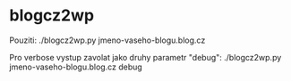 # blogcz2wp

Pouziti:
./blogcz2wp.py jmeno-vaseho-blogu.blog.cz


Pro verbose vystup zavolat jako druhy parametr "debug":
./blogcz2wp.py jmeno-vaseho-blogu.blog.cz debug


